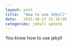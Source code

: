 ```yaml
---
layout: post
title:  "How to use Jekyll"
date:   2015-10-27 15:34:59
categories: jekyll update
---
```


You know how to use jekyll